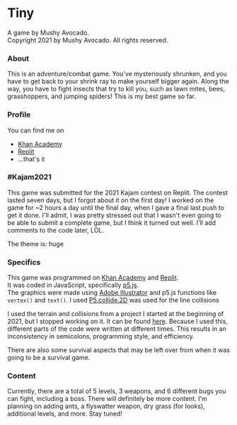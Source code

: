# Tiny

A game by Mushy Avocado.  
Copyright 2021 by Mushy Avocado. All rights reserved.

### About

This is an adventure/combat game. You've mysteriously shrunken, and you have to get back to your shrink ray to make yourself bigger again. Along the way, you have to fight insects that try to kill you, such as lawn mites, bees, grasshoppers, and jumping spiders! This is my best game so far.

### Profile

You can find me on  
* [Khan Academy](https://www.khanacademy.org/profile/MushyAvocado/projects)
* [Replit](https://replit.com/@MushyAvocado)
* ...that's it

### #Kajam2021

This game was submitted for the 2021 Kajam contest on Replit. The contest lasted seven days, but I forgot about it on the first day!  I worked on the game for ~2 hours a day until the final day, when I gave a final last push to get it done. I'll admit, I was pretty stressed out that I wasn't even going to be able to submit a complete game, but I think it turned out well. I'll add comments to the code later, LOL.  

The theme is: huge

### Specifics

This game was programmed on [Khan Academy](https://khanacademy.org) and [Replit](https://replit.com).  
It was coded in JavaScript, specifically [p5.js](https://p5js.org/).  
The graphics were made using [Adobe Illustrator](https://www.adobe.com/products/illustrator.html) and p5.js functions like `vertex()` and `text()`.
I used [P5.collide.2D](https://github.com/bmoren/p5.collide2D) was used for the line collisions  

I used the terrain and collisions from a project I started at the beginning of 2021, but I stopped working on it. It can be found [here](https://khanacademy.org/cs/i/5182406083952640). Because I used this, different parts of the code were written at different times. This results in an inconsistency in semicolons, programming style, and efficiency.

There are also some survival aspects that may be left over from when it was going to be a survival game.

### Content

Currently, there are a total of 5 levels, 3 weapons, and 6 different bugs you can fight, including a boss. There will definitely be more content. I'm planning on adding ants, a flyswatter weapon, dry grass (for looks), additional levels, and more. Stay tuned!